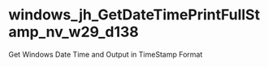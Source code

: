 # windows_jh_GetDateTimePrintFullStamp_nv_w29_d138
Get Windows Date Time and Output in TimeStamp Format
